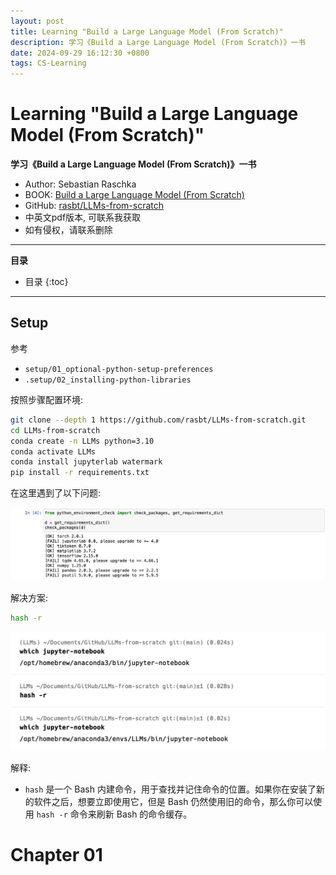```yaml
---
layout: post
title: Learning "Build a Large Language Model (From Scratch)"
description: 学习《Build a Large Language Model (From Scratch)》一书
date: 2024-09-29 16:12:30 +0800
tags: CS-Learning
---
```


# Learning "Build a Large Language Model (From Scratch)"

**学习《Build a Large Language Model (From Scratch)》一书**

- Author: Sebastian Raschka
- BOOK: [Build a Large Language Model (From Scratch)](    https://www.manning.com/books/build-a-large-language-model-from-scratch)
- GitHub: [rasbt/LLMs-from-scratch](https://github.com/rasbt/LLMs-from-scratch)
- 中英文pdf版本, 可联系我获取
- 如有侵权，请联系删除

---
**目录**

* 目录
{:toc}

---
## Setup

参考
- `setup/01_optional-python-setup-preferences`
- `.setup/02_installing-python-libraries`

按照步骤配置环境:
```bash
git clone --depth 1 https://github.com/rasbt/LLMs-from-scratch.git
cd LLMs-from-scratch
conda create -n LLMs python=3.10
conda activate LLMs
conda install jupyterlab watermark
pip install -r requirements.txt
```

在这里遇到了以下问题:

<img src="https://raw.githubusercontent.com/AlanZeng423/Pics/main/MarkDown_Pics/image-20240929162323569.png" alt="image-20240929162323569" style="zoom:100%;" />

解决方案:
```bash
hash -r
```
<img src="https://raw.githubusercontent.com/AlanZeng423/Pics/main/MarkDown_Pics/image-20240929162500733.png" alt="image-20240929162500733" style="zoom:80%;" />

解释:
- `hash` 是一个 Bash 内建命令，用于查找并记住命令的位置。如果你在安装了新的软件之后，想要立即使用它，但是 Bash 仍然使用旧的命令，那么你可以使用 `hash -r` 命令来刷新 Bash 的命令缓存。

# Chapter 01
